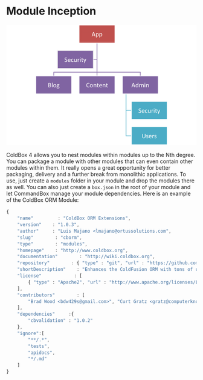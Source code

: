# Module Inception

![](../../.gitbook/assets/Modules.png)

ColdBox 4 allows you to nest modules within modules up to the Nth degree. You can package a module with other modules that can even contain other modules within them. It really opens a great opportunity for better packaging, delivery and a further break from monolithic applications. To use, just create a `modules` folder in your module and drop the modules there as well. You can also just create a `box.json` in the root of your module and let CommandBox manage your module dependencies. Here is an example of the ColdBox ORM Module:

```javascript
{
    "name"         : "ColdBox ORM Extensions",
    "version"    : "1.0.3",
    "author"     : "Luis Majano <lmajano@ortussolutions.com",
    "slug"        : "cborm",
    "type"        : "modules",
    "homepage"    : "http://www.coldbox.org",
    "documentation"        : "http://wiki.coldbox.org",
    "repository"        : { "type" : "git", "url" : "https://github.com/ColdBox/cbox-cborm" },
    "shortDescription"    : "Enhances the ColdFusion ORM with tons of utilities.",
    "license"            : [
        { "type" : "Apache2", "url" : "http://www.apache.org/licenses/LICENSE-2.0.html" }
    ],
    "contributors"        : [
        "Brad Wood <bdw429s@gmail.com>", "Curt Gratz <gratz@computerknowhow.com>", "Joel Watson <existdissolve@gmail.com>"
    ],
    "dependencies"     :{
        "cbvalidation" : "1.0.2"
    },
    "ignore":[
        "**/.*",
        "tests",
        "apidocs",
        "*/.md"
    ]
}
```
